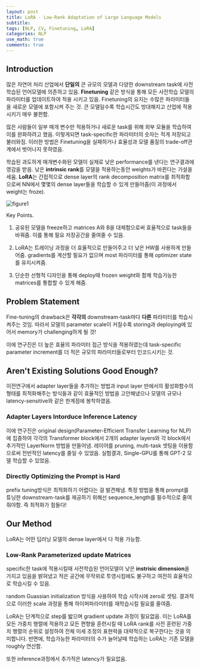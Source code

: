 ```yaml
---
layout: post
title: LoRA - Low-Rank Adaptation of Large Language Models
subtitle: 
tags: [NLP, CV, Finetuning, LoRA]
categories: NLP
use_math: true
comments: true
---
```


## Introduction

많은 자연어 처리 산업에서 **단일의** 큰 규모의 모델과 다양한 downstream task에 사전학습된 언어모델에 의존하고 있음. **Finetuning** 같은 방식을 통해 모든 사전학습 모델의 파라미터를 업데이트하여 적용 시키고 있음. Finetuning의 요지는 수많은 파라미터들을 새로운 모델에 포함시켜 주는 것. 큰 모델일수록 학습시간도 방대해지고 산업에 적용시키기 매우 불편함. 

많은 사람들이 일부 매개 변수만 적용하거나 새로운 task를 위해 외부 모듈을 학습하여 이를 완화하려고 했음. 이렇게되면 task-specific한 파라미터의 숫자는 적게 저장되고 불러와짐. 이러한 방법은 Finetuning을 실패하거나 효율성과 모델 품질의 trade-off관계에서 벗어나지 못하였음.

학습된 과도하게 매개변수화된 모델이 실제로 낮은 performance를 낸다는 연구결과에 영감을 받음. 낮은 **intrinsic rank**를 모델을 적용하는동안 weights가 바뀐다는 가설을 세움. **LoRA**는 간접적으로 dense layer의 rank decomposition matrix를 최적화함으로써 NN에서 몇몇의 dense layer들을 학습할 수 있게 만들어줌(이 과정에서 weight는 froze). 

![figure1]('img/LoRA/figure1.png')

Key Points.

1. 공유된 모델을 freeze하고 matrices A와 B을 대체함으로써 효율적으로 task들을 바꿔줌. 이를 통해 필요 저장공간을 줄여줄 수 있음.

2. LoRA는 트레이닝 과정을 더 효율적으로 만들어주고 더 낮은 HW를 사용하게 만들어줌. gradients를 계산할 필요가 없으며 most 파라미터를 통해 optimizer state를 유지시켜줌. 

3. 단순한 선형적 디자인을 통해 deploy때 frozen weight와 함께 학습가능한 matrices를 통합할 수 있게 해줌.


## Problem Statement

Fine-tuning의 drawback은 **각각의** downstream-task마다 **다른** 파라미터를 학습시켜주는 것임. 따라서 모델의 parameter scale이 커질수록 storing과 deploying에 있어서 memory가 challenging하게 될 것!

이에 연구진은 더 높은 효율의 파라미터 접근 방식을 적용하였는데 task-specific parameter increment를 더 적은 규모의 파라미터들로부터 인코드시키는 것.

## Aren't Existing Solutions Good Enough?

이전연구에서 adapter layer들을 추가하는 방법과 input layer 딴에서의 활성화함수의 형태를 최적화해주는 방식들과 같이 효율적인 방법을 고안해냈으나 모델의 규모나 latency-sensitive와 같은 한계점에 봉착하였음.

### Adapter Layers Intorduce Inference Latency 

이에 연구진은 original design(Parameter-Efficient Transfer Learning for NLP)에 집중하여 각각의 Transformer block에서 2개의 adapter layers와 각 block에서 추가적인 LayerNorm 방법을 만들어냄. 레이어를 pruning, multi-task 셋팅을 이용함으로써 전반적인 latency를 줄일 수 있었음. 실험결과, Single-GPU를 통해 GPT-2 모델 학습할 수 있었음. 

### Directly Optimizing the Prompt is Hard

prefix tuning방식은 최적화하기 어렵다는 걸 발견해냄. 특정 방법을 통해 prompt를 튜닝한 downstream-task를 제공하기 위해선 sequence_length를 필수적으로 줄여줘야함. 즉 최적화가 힘들다!

## Our Method

LoRA는 어떤 딥러닝 모델의 dense layer에서 다 적용 가능함. 

### Low-Rank Parameterized update Matrices

specific한 task에 적용시킬때 사전학습된 언어모델이 낮은 **instrisic dimension**을 가지고 있음을 밝혀냈고 적은 공간에 무작위로 투영시킴에도 불구하고 여전히 효율적으로 학습시킬 수 있음. 

random Guassian initialization 방식을 사용하여 학습 시작시에 zero로 셋팅. 결과적으로 이러한 scale 과정을 통해 하이퍼파라미터를 재학습시킬 필요를 줄여줌. 

LoRA는 단계적으로 step를 밟으며 gradient update 과정이 필요없음. 이는 LoRA를 모든 가중치 행렬에 적용하고 모든 편향을 훈련시킬 때 LoRA rank를 사전 훈련된 가중치 행렬의 순위로 설정하여 전체 미세 조정의 표현력을 대략적으로 복구한다는 것을 의미합니다. 반면에, 학습가능한 파라미터의 수가 늘어날때 학습하는 LoRA는 기존 모델을 roughly 연산함.

또한 inference과정에서 추가적은 latency가 필요없음.

